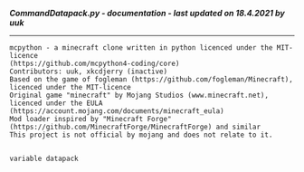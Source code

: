 ***CommandDatapack.py - documentation - last updated on 18.4.2021 by uuk***
___

    mcpython - a minecraft clone written in python licenced under the MIT-licence 
    (https://github.com/mcpython4-coding/core)
    Contributors: uuk, xkcdjerry (inactive)
    Based on the game of fogleman (https://github.com/fogleman/Minecraft), licenced under the MIT-licence
    Original game "minecraft" by Mojang Studios (www.minecraft.net), licenced under the EULA
    (https://account.mojang.com/documents/minecraft_eula)
    Mod loader inspired by "Minecraft Forge" (https://github.com/MinecraftForge/MinecraftForge) and similar
    This project is not official by mojang and does not relate to it.


    variable datapack